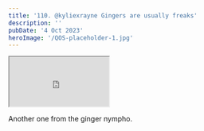 ```yaml
---
title: '110. @kyliexrayne Gingers are usually freaks'
description: ''
pubDate: '4 Oct 2023'
heroImage: '/QOS-placeholder-1.jpg'
---
```

<iframe src="https://drive.google.com/file/d/1fRy5Pzxo9ArW_GZF-VJzPmJAPG5LElHI/preview" width="200" height="100" allow="autoplay" allowfullscreen="allowfullscreen"></iframe>

Another one from the ginger nympho.